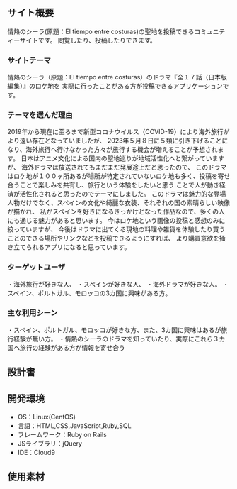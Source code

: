 # <aventura>

## サイト概要
情熱のシーラ(原題：El tiempo entre costuras)の聖地を投稿できるコミュニティーサイトです。
閲覧したり、投稿したりできます。
### サイトテーマ
情熱のシーラ（原題：El tiempo entre costuras）のドラマ『全１７話（日本版編集）』のロケ地を
実際に行ったことがある方が投稿できるアプリケーションです。

### テーマを選んだ理由
2019年から現在に至るまで新型コロナウイルス（COVID-19）により海外旅行がより遠い存在となっていましたが、
2023年５月８日に５類に引き下げることになり、海外旅行へ行けなかった方々が旅行する機会が増えることが予想されます。
日本はアニメ文化による国内の聖地巡りが地域活性化へと繋がっていますが、
海外ドラマは放送されてもまだまだ発展途上だと思ったので、
このドラマはロケ地が１００ヶ所あるが場所が特定されていないロケ地も多く、投稿を寄せ合うことで楽しみを共有し、旅行という体験をしたいと思う
ことで人が動き経済が活性化されると思ったのでテーマにしました。
このドラマは魅力的な登場人物だけでなく、スペインの文化や綺麗な衣装、それぞれの国の素晴らしい映像が描かれ、
私がスペインを好きになるきっかけとなった作品なので、多くの人にも通じる魅力があると思います。
今はロケ地という画像の投稿と感想のみに絞っていますが、
今後はドラマに出てくる現地の料理や雑貨を体験したり買うことのできる場所やリンクなどを投稿できるようにすれば、
より購買意欲を掻き立てられるアプリになると思っています。

### ターゲットユーザ
・海外旅行が好きな人、
・スペインが好きな人、
・海外ドラマが好きな人。
・スペイン、ポルトガル、モロッコの3カ国に興味がある方。

### 主な利用シーン
・スペイン、ポルトガル、モロッコが好きな方、また、3カ国に興味はあるが旅行経験が無い方。
・情熱のシーラのドラマを知っていたり、実際にこれら３カ国へ旅行の経験がある方が情報を寄せ合う

## 設計書

## 開発環境
- OS：Linux(CentOS)
- 言語：HTML,CSS,JavaScript,Ruby,SQL
- フレームワーク：Ruby on Rails
- JSライブラリ：jQuery
- IDE：Cloud9

## 使用素材
<!--- 外部サービスの画像素材・音声素材を使用した場合は、必ずサービス名とURLを明記してください。-->
<!--- 使用しない場合は、使用素材の項目をREADMEから削除してください。-->